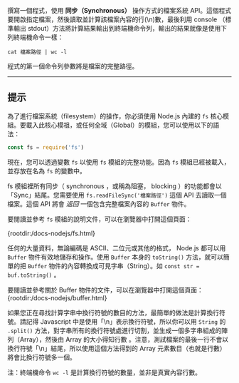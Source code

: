 
撰寫一個程式，使用 **同步（Synchronous）** 操作方式的檔案系統 API。這個程式要開啟指定檔案，然後讀取並計算該檔案內容的行(\n)數，最後利用 console （標準輸出 stdout）方法將計算結果輸出到終端機命令列，輸出的結果就像是使用下列終端機命令一樣：

```
cat 檔案路徑 | wc -l
```

程式的第一個命令列參數將是檔案的完整路徑。

----------------------------------------------------------------------
## 提示

為了進行檔案系統（filesystem）的操作，你必須使用 Node.js 內建的 `fs` 核心模組。要載入此核心模祖，或任何全域（Global）的模組，您可以使用以下的語法：

```js
const fs = require('fs')
```
現在，您可以透過變數 `fs` 以使用 `fs` 模組的完整功能。因為 `fs` 模組已經被載入，並存放在名為 `fs` 的變數中。

fs 模組裡所有同步（ synchronous ，或稱為阻塞， blocking ）的功能都會以「Sync」結尾。您需要使用 `fs.readFileSync('檔案路徑')` 這個 API 去讀取一個檔案。這個 API 將會 *返回* 一個包含完整檔案內容的 `Buffer` 物件。

要閱讀並參考 `fs` 模組的說明文件，可以在瀏覽器中打開這個頁面：

  {rootdir:/docs-nodejs/fs.html}

任何的大量資料，無論編碼是 ASCII、二位元或其他的格式， Node.js 都可以用 `Buffer` 物件有效地儲存和操作。使用 `Buffer` 本身的 `toString()` 方法，就可以簡單的把 `Buffer` 物件的內容轉換成可見字串（String）。如 `const str = buf.toString()` 。


要閱讀並參考關於 Buffer 物件的文件，可以在瀏覽器中打開這個頁面：
  {rootdir:/docs-nodejs/buffer.html}

如果您正在尋找計算字串中換行符號的數目的方法，最簡單的做法是計算換行符號。請記得 Javascript 中是使用「\n」表示換行符號，所以你可以用 `String` 的 `.split()` 方法，對字串所有的換行符號處進行切割，並生成一個多字串組成的陣列（Array），然後由 Array 的大小得知行數 。注意，測試檔案的最後一行不會以換行符號「\n」結尾，所以使用這個方法得到的 Array 元素數目（也就是行數）將會比換行符號多一個。

注：終端機命令 `wc -l` 是計算換行符號的數量，並非是真實內容行數。
